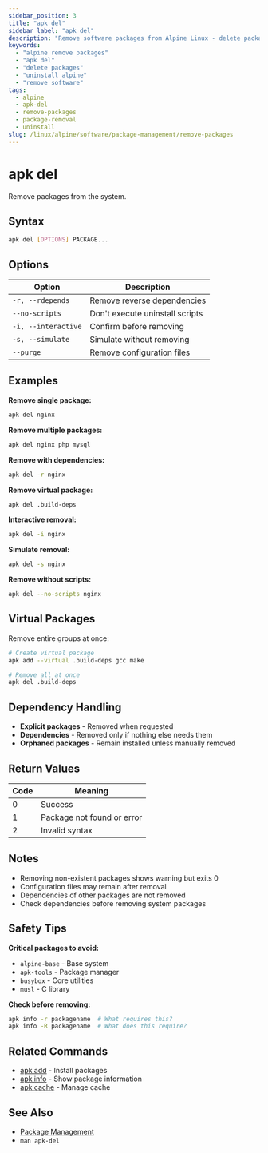 ```yaml
---
sidebar_position: 3
title: "apk del"
sidebar_label: "apk del"
description: "Remove software packages from Alpine Linux - delete packages with apk del command, remove dependencies, clean up packages, and uninstall software."
keywords:
  - "alpine remove packages"
  - "apk del"
  - "delete packages"
  - "uninstall alpine"
  - "remove software"
tags:
  - alpine
  - apk-del
  - remove-packages
  - package-removal
  - uninstall
slug: /linux/alpine/software/package-management/remove-packages
---
```


# apk del

Remove packages from the system.

## Syntax

```bash
apk del [OPTIONS] PACKAGE...
```

## Options

| Option | Description |
|--------|-------------|
| `-r, --rdepends` | Remove reverse dependencies |
| `--no-scripts` | Don't execute uninstall scripts |
| `-i, --interactive` | Confirm before removing |
| `-s, --simulate` | Simulate without removing |
| `--purge` | Remove configuration files |

## Examples

**Remove single package:**
```bash
apk del nginx
```

**Remove multiple packages:**
```bash
apk del nginx php mysql
```

**Remove with dependencies:**
```bash
apk del -r nginx
```

**Remove virtual package:**
```bash
apk del .build-deps
```

**Interactive removal:**
```bash
apk del -i nginx
```

**Simulate removal:**
```bash
apk del -s nginx
```

**Remove without scripts:**
```bash
apk del --no-scripts nginx
```

## Virtual Packages

Remove entire groups at once:

```bash
# Create virtual package
apk add --virtual .build-deps gcc make

# Remove all at once
apk del .build-deps
```

## Dependency Handling

- **Explicit packages** - Removed when requested
- **Dependencies** - Removed only if nothing else needs them
- **Orphaned packages** - Remain installed unless manually removed

## Return Values

| Code | Meaning |
|------|---------|
| 0 | Success |
| 1 | Package not found or error |
| 2 | Invalid syntax |

## Notes

- Removing non-existent packages shows warning but exits 0
- Configuration files may remain after removal
- Dependencies of other packages are not removed
- Check dependencies before removing system packages

## Safety Tips

**Critical packages to avoid:**
- `alpine-base` - Base system
- `apk-tools` - Package manager
- `busybox` - Core utilities
- `musl` - C library

**Check before removing:**
```bash
apk info -r packagename  # What requires this?
apk info -R packagename  # What does this require?
```

## Related Commands

- [apk add](../package-management/install-packages) - Install packages
- [apk info](../package-management/search-packages/apk-info) - Show package information
- [apk cache](../package-management/use-package-tools/apk-cache) - Manage cache

## See Also

- [Package Management](../)
- `man apk-del`